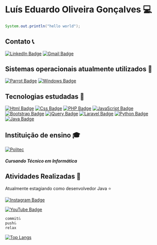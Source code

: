 # Luís Eduardo Oliveira Gonçalves :computer:

~~~ Java
System.out.println("hello world");
~~~

## Contato :telephone_receiver:
[![LinkedIn Badge](https://img.shields.io/badge/LinkedIn-0077B5?style=for-the-badge&logo=linkedin&logoColor=white)](https://www.linkedin.com/in/luis-eduardo-o-g/)
[![Gmail Badge](https://img.shields.io/badge/Gmail-D14836?style=for-the-badge&logo=gmail&logoColor=white)](mailto:luiseduardo123321@gmail.com)

## Sistemas operacionais atualmente utilizados :dvd:
[![Parrot Badge](https://img.shields.io/badge/Parrot&nbsp;OS-74e1ef?style=for-the-badge&logo=linux&logoColor=black)]()
[![Windows Badge](https://img.shields.io/badge/Windows-0078D6?style=for-the-badge&logo=windows&logoColor=white)]()

## Tecnologias estudadas :blue_book:

[![Html Badge](https://img.shields.io/badge/HTML5-E34F26?style=for-the-badge&logo=html5&logoColor=white)]()
[![Css Badge](https://img.shields.io/badge/CSS3-1572B6?style=for-the-badge&logo=css3&logoColor=white)]()
[![PHP Badge](https://img.shields.io/badge/PHP-777BB4?style=for-the-badge&logo=php&logoColor=white)]()
[![JavaScript Badge](https://img.shields.io/badge/JavaScript-323330?style=for-the-badge&logo=javascript&logoColor=F7DF1E)]()
[![Bootstrap Badge](https://img.shields.io/badge/Bootstrap-563D7C?style=for-the-badge&logo=bootstrap&logoColor=white)]()
[![jQuery Badge](https://img.shields.io/badge/jQuery-0769AD?style=for-the-badge&logo=jquery&logoColor=white)]()
[![Laravel Badge](https://img.shields.io/badge/Laravel-FF2D20?style=for-the-badge&logo=laravel&logoColor=white)]()
[![Python Badge](https://img.shields.io/badge/Python-14354C?style=for-the-badge&logo=python&logoColor=white)]()
[![Java Badge](https://img.shields.io/badge/Java-ED8B00?style=for-the-badge&logo=java&logoColor=white)]()

## Instituição de ensino :mortar_board:
[![Politec](http://colegiopolitec.com.br/2018/img/logo-politec.png)](http://colegiopolitec.com.br/)
##### Cursando Técnico em Informática

## Atividades Realizadas :paperclip:
Atualmente estagiando como desenvolvedor Java :star:

[![Instagram Badge](https://img.shields.io/badge/Boost&nbsp;Informática-E4405F?style=for-the-badge&logo=instagram&logoColor=white)](https://www.instagram.com/boostinformatica_/
)

[![YouTube Badge](https://img.shields.io/badge/Canal&nbsp;YouTube-FF0000?style=for-the-badge&logo=youtube&logoColor=white)](https://www.youtube.com/channel/UCqy3Z1pvettKHPIH9GjecOg)

~~~ C#
commit&
push&
relax
~~~

[![Top Langs](https://github-readme-stats.vercel.app/api/top-langs/?username=LuisEd-dev&langs_count=10&theme=graywhite&layout=compact)](https://github.com/LuisEd-dev)

<!--
[![C# Badge](https://img.shields.io/badge/C%23-239120?style=for-the-badge&logo=c-sharp&logoColor=white)]()
[![Linkedin Badge](https://img.shields.io/badge/-LinkedIn-blue?style=flat-square&logo=linkedin&link=https://www.linkedin.com/in/luis-eduardo-o-g/)](https://www.linkedin.com/in/luis-eduardo-o-g/)
[![Youtube Badge](https://img.shields.io/badge/-YouTube-ff0000?style=flat-square&labelColor=ff0000&logo=youtube&logoColor=white&link=https://www.youtube.com/channel/UCqy3Z1pvettKHPIH9GjecOg)]()

**LuisEd-dev/Luised-dev** is a ✨ _special_ ✨ repository because its `README.md` (this file) appears on your GitHub profile.

Here are some ideas to get you started:

- 🔭 I’m currently working on ...
- 🌱 I’m currently learning ...
- 👯 I’m looking to collaborate on ...
- 🤔 I’m looking for help with ...
- 💬 Ask me about ...
- 📫 How to reach me: ...
- 😄 Pronouns: ...
- ⚡ Fun fact: ...
-->
